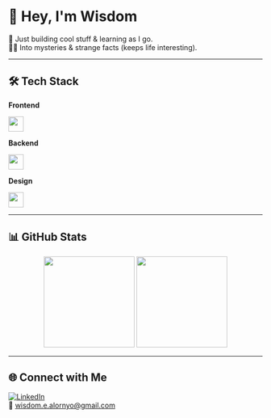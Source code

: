 # 👋 Hey, I'm Wisdom  

🚀 Just building cool stuff & learning as I go.  
🕵️‍♂️ Into mysteries & strange facts (keeps life interesting).  

---


## 🛠️ Tech Stack  

**Frontend**  
<p>
  <img src="https://skillicons.dev/icons?i=html,css,js,bootstrap,tailwind&theme=dark" height="30"/>
</p>

**Backend**  
<p>
  <img src="https://skillicons.dev/icons?i=nodejs,cpp&theme=dark" height="30"/>
</p>

**Design**  
<p>
  <img src="https://skillicons.dev/icons?i=photoshop,illustrator&theme=dark" height="30"/>
</p>
 

---

## 📊 GitHub Stats  

<p align="center">
  <img src="https://github-readme-stats.vercel.app/api?username=0xetor&show_icons=true&theme=radical&hide_border=true" height="180"/>
  <img src="https://github-readme-streak-stats.herokuapp.com/?user=0xetor&theme=radical&hide_border=true" height="180"/>
</p>

---

## 🌐 Connect with Me  

[![LinkedIn](https://img.shields.io/badge/LinkedIn-0xetor-blue?logo=linkedin&logoColor=white)](https://linkedin.com/in/0xetor)  
📧 wisdom.e.alornyo@gmail.com  
